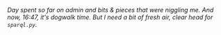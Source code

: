 <!-- title: llama_index SPARQL Notes 10 -->

_Day spent so far on admin and bits & pieces that were niggling me. And now, 16:47, it's dogwalk time. But I need a bit of fresh air, clear head for `sparql.py`._
